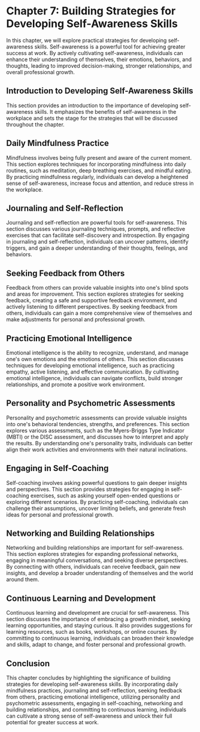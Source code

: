 Chapter 7: Building Strategies for Developing Self-Awareness Skills
===================================================================

In this chapter, we will explore practical strategies for developing self-awareness skills. Self-awareness is a powerful tool for achieving greater success at work. By actively cultivating self-awareness, individuals can enhance their understanding of themselves, their emotions, behaviors, and thoughts, leading to improved decision-making, stronger relationships, and overall professional growth.

Introduction to Developing Self-Awareness Skills
------------------------------------------------

This section provides an introduction to the importance of developing self-awareness skills. It emphasizes the benefits of self-awareness in the workplace and sets the stage for the strategies that will be discussed throughout the chapter.

Daily Mindfulness Practice
--------------------------

Mindfulness involves being fully present and aware of the current moment. This section explores techniques for incorporating mindfulness into daily routines, such as meditation, deep breathing exercises, and mindful eating. By practicing mindfulness regularly, individuals can develop a heightened sense of self-awareness, increase focus and attention, and reduce stress in the workplace.

Journaling and Self-Reflection
------------------------------

Journaling and self-reflection are powerful tools for self-awareness. This section discusses various journaling techniques, prompts, and reflective exercises that can facilitate self-discovery and introspection. By engaging in journaling and self-reflection, individuals can uncover patterns, identify triggers, and gain a deeper understanding of their thoughts, feelings, and behaviors.

Seeking Feedback from Others
----------------------------

Feedback from others can provide valuable insights into one's blind spots and areas for improvement. This section explores strategies for seeking feedback, creating a safe and supportive feedback environment, and actively listening to different perspectives. By seeking feedback from others, individuals can gain a more comprehensive view of themselves and make adjustments for personal and professional growth.

Practicing Emotional Intelligence
---------------------------------

Emotional intelligence is the ability to recognize, understand, and manage one's own emotions and the emotions of others. This section discusses techniques for developing emotional intelligence, such as practicing empathy, active listening, and effective communication. By cultivating emotional intelligence, individuals can navigate conflicts, build stronger relationships, and promote a positive work environment.

Personality and Psychometric Assessments
----------------------------------------

Personality and psychometric assessments can provide valuable insights into one's behavioral tendencies, strengths, and preferences. This section explores various assessments, such as the Myers-Briggs Type Indicator (MBTI) or the DISC assessment, and discusses how to interpret and apply the results. By understanding one's personality traits, individuals can better align their work activities and environments with their natural inclinations.

Engaging in Self-Coaching
-------------------------

Self-coaching involves asking powerful questions to gain deeper insights and perspectives. This section provides strategies for engaging in self-coaching exercises, such as asking yourself open-ended questions or exploring different scenarios. By practicing self-coaching, individuals can challenge their assumptions, uncover limiting beliefs, and generate fresh ideas for personal and professional growth.

Networking and Building Relationships
-------------------------------------

Networking and building relationships are important for self-awareness. This section explores strategies for expanding professional networks, engaging in meaningful conversations, and seeking diverse perspectives. By connecting with others, individuals can receive feedback, gain new insights, and develop a broader understanding of themselves and the world around them.

Continuous Learning and Development
-----------------------------------

Continuous learning and development are crucial for self-awareness. This section discusses the importance of embracing a growth mindset, seeking learning opportunities, and staying curious. It also provides suggestions for learning resources, such as books, workshops, or online courses. By committing to continuous learning, individuals can broaden their knowledge and skills, adapt to change, and foster personal and professional growth.

Conclusion
----------

This chapter concludes by highlighting the significance of building strategies for developing self-awareness skills. By incorporating daily mindfulness practices, journaling and self-reflection, seeking feedback from others, practicing emotional intelligence, utilizing personality and psychometric assessments, engaging in self-coaching, networking and building relationships, and committing to continuous learning, individuals can cultivate a strong sense of self-awareness and unlock their full potential for greater success at work.

